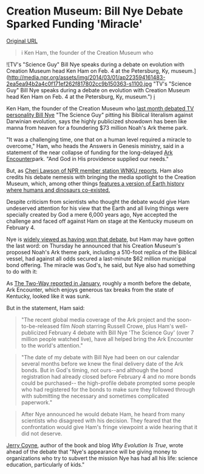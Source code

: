 # Creation Museum: Bill Nye Debate Sparked Funding 'Miracle'

[Original URL](http://www.npr.org/sections/thetwo-way/2014/03/01/284397588/creation-museum-bill-nye-debate-sparked-funding-miracle)

> i Ken Ham, the founder of the Creation Museum who

![TV's "Science Guy" Bill Nye speaks during a debate on evolution with Creation Museum head Ken Ham on Feb. 4 at the Petersburg, Ky, museum.](http://media.npr.org/assets/img/2014/03/01/ap223594161483-2ea5ea94b2a4c0f171ef262f817802cc9b150363-s1100.jpg "TV's "Science Guy" Bill Nye speaks during a debate on evolution with Creation Museum head Ken Ham on Feb. 4 at the Petersburg, Ky, museum.") [i](http://www.npr.org/sections/thetwo-way/2014/03/01/284397588/creation-museum-bill-nye-debate-sparked-funding-miracle "Enlarge")

Ken Ham, the founder of the Creation Museum who [last month debated TV personality Bill Nye](http://www.npr.org/blogs/thetwo-way/2014/02/04/271648691/watch-the-creationism-vs-evolution-debate-bill-nye-and-ken-ham) "The Science Guy" pitting his Biblical literalism against Darwinian evolution, says the highly publicized showdown has been like manna from heaven for a foundering $73 million Noah's Ark theme park.

"It was a challenging time, one that on a human level required a miracle to overcome," Ham, who heads the Answers in Genesis ministry, said in a statement of the near collapse of funding for the long-delayed [Ark Encounter](http://arkencounter.com/)park. "And God in His providence supplied our needs."

But, as [Cheri Lawson of NPR member station WNKU reports](http://wnku.org/post/noahs-ark-theme-park-set-be-built-northern-kentucky#.UxIq9pYRZ5c.twitter), Ham also credits his debate nemesis with bringing the media spotlight to the Creation Museum, which, among other things [features a version of Earth history where humans and dinosaurs co-existed.](http://blogs.answersingenesis.org/blogs/ken-ham/2013/05/15/spectacular-dragon-invasion-to-impact-the-nation/)

Despite criticism from scientists who thought the debate would give Ham undeserved attention for his view that the Earth and all living things were specially created by God a mere 6,000 years ago, Nye accepted the challenge and faced off against Ham on stage at the Kentucky museum on February 4.

Nye is [widely viewed as having won that debate](http://www.csmonitor.com/Science/2014/0205/Bill-Nye-versus-Ken-Ham-Who-won-video), but Ham may have gotten the last word: on Thursday he announced that his Creation Museum's proposed Noah's Ark theme park, including a 510-foot replica of the Biblical vessel, had against all odds secured a last-minute $62 million municipal bond offering. The miracle was God's, he said, but Nye also had something to do with it:

As [The Two-Way reported in January](http://www.npr.org/blogs/thetwo-way/2014/01/06/260305820/funding-could-dry-up-for-kentuckys-noahs-ark-theme-park), roughly a month before the debate, Ark Encounter, which enjoys generous tax breaks from the state of Kentucky, looked like it was sunk.

But in the statement, Ham said:

> "The recent global media coverage of the Ark project and the soon-to-be-released film _Noah_ starring Russell Crowe, plus Ham's well-publicized February 4 debate with Bill Nye 'The Science Guy' (over 7 million people watched live), have all helped bring the Ark Encounter to the world's attention."

> "The date of my debate with Bill Nye had been on our calendar several months before we knew the final delivery date of the Ark bonds. But in God's timing, not ours--and although the bond registration had already closed before February 4 and no more bonds could be purchased-- the high-profile debate prompted some people who had registered for the bonds to make sure they followed through with submitting the necessary and sometimes complicated paperwork."

> After Nye announced he would debate Ham, he heard from many scientists who disagreed with his decision. They feared that the confrontation would give Ham's fringe viewpoint a wide hearing that it did not deserve.

[Jerry Coyne](http://jerrycoyne.uchicago.edu/about.html), author of the book and blog _Why Evolution Is True_, wrote ahead of the debate that "Nye's appearance will be giving money to organizations who try to subvert the mission Nye has had all his life: science education, particularly of kids."
